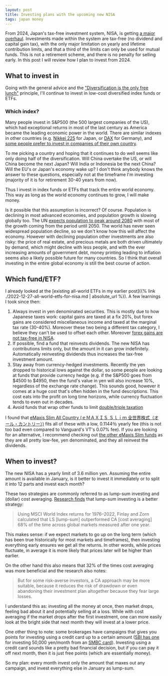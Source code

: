 ```yaml
---
layout: post
title: Investing plans with the upcoming new NISA
tags: japan money
---
```


From 2024, Japan's tax-free investment system, NISA, is getting [a major overhaul](https://www.retirejapan.com/nisa/#2024-nisa). Investments made within the system are tax-free (no dividend and capital gain tax), with the only major limitation on yearly and lifetime contribution limits, and that a third of the limits can only be used for mutual funds. This is not a retirement scheme, and there is no penalty for selling early. In this post I will review how I plan to invest from 2024.

<!--break-->

## What to invest in

Going with the general advice and the ["Diversification is the only free lunch"](https://www.netwealth.com/ourviews/diversification-is-the-only-free-lunch-in-investing/) principle, I'll continue to invest in low-cost diversified index funds or ETFs.

### Which index?

Many people invest in S&P500 (the 500 largest companies of the US), which had exceptional returns in most of the last century as America became the leading economic power in the world. There are similar indexes in other countries (e.g. [Nikkei 225](https://en.wikipedia.org/wiki/Nikkei_225) for Japan, or [DAX](https://en.wikipedia.org/wiki/DAX) for Germany), and [some people prefer to invest in companies of their own country](https://www.investopedia.com/terms/h/home-country-bias.asp).

To me picking a country and hoping that it continues to do well seems like only doing half of the diversification. Will China overtake the US, or will China become the next Japan? Will India or Indonesia be the next China? Will the EU's or Japan's economy wake up? I don't think anybody knows the answer to these questions, especially not at the timeframe I'm investing (majority of it is for retirement 30-40 years from now).

Thus I invest in index funds or ETFs that track the entire world economy. This way as long as the world economy continues to grow, I will make money. 

Is it possible that this assumption is incorrect? Of course. Population is declining in most advanced economies, and population growth is slowing globally too. The UN [expects population to peak around 2080](https://www.un.org/en/global-issues/population#:~:text=Our%20growing%20population&text=The%20world's%20population%20is%20expected,billion%20in%20the%20mid%2D2080s.) with most of the growth coming from the period until 2050. The world has never seen widespread population decline, so we don't know how this will affect the economy. However with declining population other investments are also risky: the price of real estate, and precious metals are both driven ultimately by demand, which might decline with less people, and with the ever increasing amounts of government debt, money printing leading to inflation seems also a likely possible future for many countries. So I think that overall investing in the entire global economy is still the best course of action.

## Which fund/ETF?

I already looked at the [existing all-world ETFs in my earlier post]({% link ./2022-12-27-all-world-etfs-for-nisa.md | absolute_url %}). A few learnings I took since then:

1. Always invest in yen denominated securities. This is mostly due to how Japanese taxes work: capital gains are taxed at a fix 20%, but forex gains are considered miscellaneous income and taxed at the marginal tax rate (30-40%). Moreover these two being a different tax category, I believe they can't be used to offset each other. Moreover [forex gains are not tax-free in NISA](https://info.monex.co.jp/help/us-stock/nisa-caution.html#:~:text=%E3%81%BE%E3%81%9F%E3%80%81%E7%82%BA%E6%9B%BF%E5%8F%96%E5%BC%95%E3%81%A7%E7%99%BA%E7%94%9F%E3%81%97%E3%81%9F%E7%82%BA%E6%9B%BF%E6%90%8D%E7%9B%8A%E3%81%AB%E3%81%A4%E3%81%84%E3%81%A6%E3%81%AFNISA%E3%81%AE%E5%88%B6%E5%BA%A6%E5%AF%BE%E8%B1%A1%E5%A4%96%E3%81%A8%E3%81%AA%E3%82%8A%E3%81%BE%E3%81%99%E3%80%82).
2. If possible, find a fund that reinvests dividends. The new NISA has contributions limits only, but the amount in it can grow indefinitely. Automatically reinvesting dividends thus increases the tax-free investment amount.
3. Stay away from currency-hedged investments. Recently the yen dropped to historical lows against the dollar, so some people are looking at funds that provide currency hedge (e.g. if the S&P500 goes from $4500 to $4950, then the fund's value in yen will also increase 10%, regardless of the exchange rate change). This sounds good, however it comes at a huge cost that's often hidden in the fund descriptions. This cost eats into the profit on long time horizons, while currency fluctuation tends to even out in decades.
4. Avoid funds that wrap other funds to limit [double/triple taxation](https://retirewiki.jp/wiki/Japanese_global_index_funds#The_triple_taxation_problem)

I found that [eMaxis Slim All Country (ｅＭＡＸＩＳ Ｓｌｉｍ 全世界株式（オール・カントリー）)](https://emaxis.jp/fund/253425.html) fits all of these with a low, 0.1144％ yearly fee (this is not too bad even compared to Vanguard's VT's 0.07% fee). If you are looking for an alternative, I recommend checking out [the other eMaxis Slim funds](https://medium.com/@retirejapan/japans-best-mutual-fund-lineup-72ebf1500bf5) as they are all pretty low-fee, yen denominated, and they all reinvest the dividends.

## When to invest?

The new NISA has a yearly limit of 3.6 million yen. Assuming the entire amount is available in January, is it better to invest it immediately or to split it into 12 parts and invest each month?

These two strategies are commonly referred to as lump-sum investing and (dollar) cost averaging. [Research finds](https://investor.vanguard.com/investor-resources-education/news/lump-sum-investing-versus-cost-averaging-which-is-better) that lump-sum investing is a better strategy:

> Using MSCI World Index returns for 1976–2022, Finlay and Zorn calculated that LS [lump-sum] outperformed CA [cost  averaging] 68% of the time across global markets measured after one year.

This makes sense: if we expect markets to go up on the long term (which has been true historically for most markets and timeframes), then investing everything early ensures we get all the returns. In other words, while prices fluctuate, in average it is more likely that prices later will be higher than earlier.

On the other hand this also means that 32% of the times cost averaging was more beneficial and the research also notes: 

> But for some risk-averse investors, a CA approach may be more suitable, because it reduces the risk of drawdown or even abandoning their investment plan altogether because they fear large losses.

I understand this as: investing all the money at once, then market drops, feeling bad about it and potentially selling at a loss. While with cost averaging if the market drops after the first investment, one can more easily look at the bright side that next month they will invest at a lower price.

One other thing to note: some brokerages have campaigns that gives you points for investing using a credit card up to a certain amount ([SBI has one](https://go.sbisec.co.jp/lp/sbixsmcc_211213.html) for investing 50,000 yen/month from an [SMBC card](https://www.smbc-card.com/mem/for_sbi/index.jsp)). Investing using a credit card sounds like a pretty bad financial decision, but if you can pay it off next month, then it is just free points (which are essentially money). 

So my plan: every month invest only the amount that maxes out any campaign, and invest everything else in January as lump-sum.
